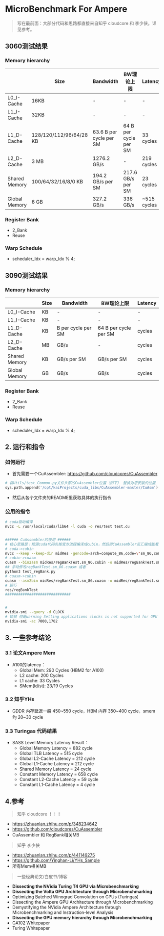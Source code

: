 # MicroBenchmark For Ampere
> 写在最前面：大部分代码和思路都直接来自知乎 cloudcore 和 李少侠。详见参考。

## 3060测试结果
### Memory hierarchy
|               | Size                    | Bandwidth                       | BW理论上限            | Latency     |
| ------------- | ----------------------- | ------------------------------- | --------------------- | ----------- |
| L0_I-Cache    | 16KB                    | -                               | -                     | -           |
| L1_I-Cache    | 32KB                    | -                               | -                     | -           |
| L1_D-Cache    | 128/120/112/96/64/28 KB | 63.6 B per cycle per SM | 64 B per cycle per SM | 33 cycles   |
| L2_D-Cache    | 3 MB                    | 1276.2 GB/s                     | -                     | 219 cycles  |
| Shared Memory | 100/64/32/16/8/0 KB     | 194.2 GB/s per SM               | 217.6 GB/s per SM     | 23 cycles   |
| Global Memory | 6 GB                    | 327.2 GB/s                      | 336 GB/s              | ~515 cycles |

### Register Bank
- 2_Bank
- Reuse

### Warp Schedule
- scheduler_Idx = warp_Idx % 4;




## 3090测试结果
### Memory hierarchy
|               | Size                    | Bandwidth                       | BW理论上限            | Latency     |
| ------------- | ----------------------- | ------------------------------- | --------------------- | ----------- |
| L0_I-Cache    | KB                    | -                               | -                     | -           |
| L1_I-Cache    | KB                    | -                               | -                     | -           |
| L1_D-Cache    | KB | B per cycle per SM | 64 B per cycle per SM | cycles   |
| L2_D-Cache    | MB                    | GB/s                     | -                     | cycles  |
| Shared Memory | KB     | GB/s per SM               | GB/s per SM     | cycles   |
| Global Memory | GB                    | GB/s                      | GB/s              | cycles |

### Register Bank
- 2_Bank
- Reuse

### Warp Schedule
- scheduler_Idx = warp_Idx % 4;




## 2. 运行和指令
### 如何运行
- 首先需要一个CuAssembler: https://github.com/cloudcores/CuAssembler
~~~python
# 将Utils/test_Common.py文件头部的CuAssembler位置（如下） 替换为您安装的位置
sys.path.append('/opt/kaiProjects/cuda_libs/CuAssembler-master/CuAsm')
~~~
- 然后从各个文件夹的README里获取具体的执行指令
### 公用的指令
~~~bash
# cuda驱动编译
nvcc -L /usr/local/cuda/lib64 -l cuda -o res/test test.cu


###### CuAssembler的使用 ###### 
# 核心思路是：把源cuda代码先按官方流程编译成cubin，然后用CuAssembler反汇编成能看能改的cuasm，改成想要的效果之后再把cuasm会变成cubin，最后用驱动api执行cubin。
# cuda->cubin
nvcc --keep --keep-dir midRes -gencode=arch=compute_86,code=\"sm_86,compute_86\" -I../Utils -L /usr/local/cuda/lib64 -l cuda -o res/regBankTest regBankTest.cu 
# cubin->cuasm
cuasm --bin2asm midRes/regBankTest.sm_86.cubin -o midRes/regBankTest.sm_86.cuasm
## 手动修改regBankTest.sm_86.cuasm 或者 
python3 test_regBank.py
# cuasm->cubin
cuasm --asm2bin midRes/regBankTest.sm_86.cuasm -o midRes/regBankTest.sm_86.cubin
# 运行
res/regBankTest
##############################  


# 
nvidia-smi --query -d CLOCK
# 锁频 但是warning Setting applications clocks is not supported for GPU 00000000:01:00.0.
nvidia-smi -ac 7000,1702
~~~



## 3. 一些参考结论
### 3.1 论文Ampere Mem
- A100的latency：
  - Global Mem: 290 Cycles (HBM2 for A100)
  - L2 cache: 200 Cycles
  - L1 cache: 33 Cycles
  - SMem(ld/st): 23/19 Cycles
### 3.2 知乎YHs
- GDDR 内存延迟一般 450\~550 cycle，HBM 内存 350\~400 cycle，smem 约 20\~30 cycle
### 3.3 Turingas 代码结果
- SASS Level Memory Latency Result：
  - Global    Memory    Latency     =  882 cycle
  - Global    TLB       Latency     =  515 cycle
  - Global    L2-Cache  Latency     =  212 cycle
  - Global    L1-Cache  Latency     =  212 cycle
  - Shared    Memory    Latency     =   24 cycle
  - Constant  Memory    Latency     =  658 cycle
  - Constant  L2-Cache  Latency     =   59 cycle
  - Constant  L1-Cache  Latency     =    4 cycle



## 4.参考

> 知乎 cloudcore ！！！

- https://zhuanlan.zhihu.com/p/348234642
- https://github.com/cloudcores/CuAssembler
- CuAssembler 和 RegBank相关MB

> 知乎 李少侠 

- https://zhuanlan.zhihu.com/p/441146275
- https://github.com/Yinghan-Li/YHs_Sample
- 所有Mem相关MB

> 一些经典论文/白皮书/博客

- **Dissecting the NVidia Turing T4 GPU via Microbenchmarking**
- **Dissecting the Volta GPU Architecture through Microbenchmarking**
- Optimizing Batched Winograd Convolution on GPUs (Turingas)
- Dissecting the Ampere GPU Architecture through Microbenchmarking
- Demystifying the NVidia Ampere Architecture through Microbenchmarking and Instruction-level Analysis
- **Dissecting the GPU memory hierarchy through Microbenchmarking**
- GA102 Whitepaper
- Turing Whitepaper

